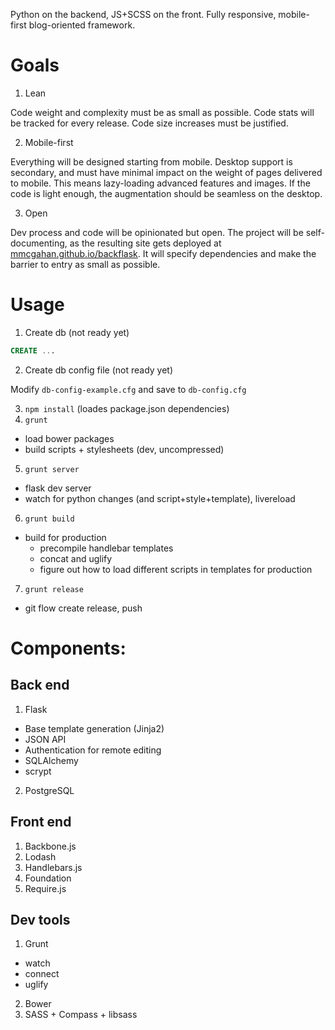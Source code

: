 Python on the backend, JS+SCSS on the front. Fully responsive, mobile-first blog-oriented framework.

# Goals

1. Lean

Code weight and complexity must be as small as possible. Code stats will be tracked for every release. Code size increases must be justified.

2. Mobile-first

Everything will be designed starting from mobile. Desktop support is secondary, and must have minimal impact on the weight of pages delivered to mobile. This means lazy-loading advanced features and images. If the code is light enough, the augmentation should be seamless on the desktop.

3. Open

Dev process and code will be opinionated but open. The project will be self-documenting, as the resulting site gets deployed at [mmcgahan.github.io/backflask](http://mmcgahan.github.io/backflask/). It will specify dependencies and make the barrier to entry as small as possible.

# Usage

1. Create db (not ready yet)
```sql
CREATE ...
```
2. Create db config file (not ready yet)

Modify `db-config-example.cfg` and save to `db-config.cfg`

3. `npm install` (loades package.json dependencies)
4. `grunt`
- load bower packages
- build scripts + stylesheets (dev, uncompressed)

5. `grunt server`
- flask dev server
- watch for python changes (and script+style+template), livereload

6. `grunt build`
- build for production
  - precompile handlebar templates
  - concat and uglify
  - figure out how to load different scripts in templates for production

7. `grunt release`
- git flow create release, push

# Components:

## Back end

1. Flask
  - Base template generation (Jinja2)
  - JSON API
  - Authentication for remote editing
  - SQLAlchemy
  - scrypt
2. PostgreSQL

## Front end

1. Backbone.js
2. Lodash
3. Handlebars.js
4. Foundation
5. Require.js

## Dev tools

1. Grunt
  - watch
  - connect
  - uglify
2. Bower
3. SASS + Compass + libsass

